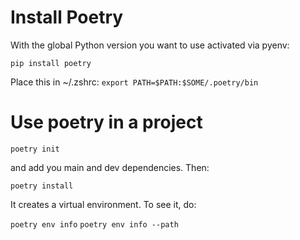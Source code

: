 # Install Poetry

With the global Python version you want to use activated via pyenv:

`pip install poetry`

Place this in ~/.zshrc:
`export PATH=$PATH:$SOME/.poetry/bin`

# Use poetry in a project
`poetry init`

and add you main and dev dependencies. Then:

`poetry install`

It creates a virtual environment. To see it, do:

`poetry env info`
`poetry env info --path`

